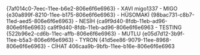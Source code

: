 {7af014c0-7eec-11ee-b6e2-806e6f6e6963} - XAVI
migo1337 - MIGO
{e30a899f-8210-11ee-b175-806e6f6e6963} - HÜSOMAKİ
{98bac731-c8b7-11ed-aed5-806e6f6e6963} - NESİH
{ca9f9d40-8fdb-11eb-ad96-806e6f6e6963} ca9f9d40-8fdb-11eb-ad96-806e6f6e6963 - TESTING
{522b96e2-cd6b-11ec-affb-806e6f6e6963} - MUTLU
{e05d7d12-3b9f-11ee-b5a3-806e6f6e6963} - TYRON
{41d5ee86-9079-11ee-8968-806e6f6e6963} - CİHAT
406caa9b-9bfb-11ee-b16e-806e6f6e6963
